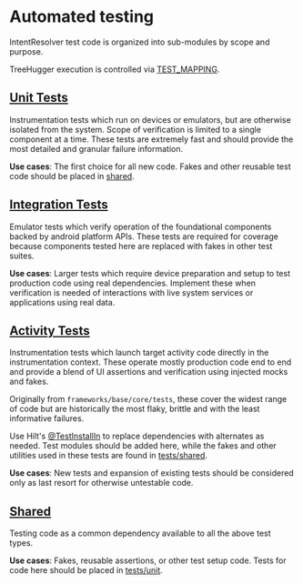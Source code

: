 # Automated testing

IntentResolver test code is organized into sub-modules by scope and purpose.

TreeHugger execution is controlled via [TEST_MAPPING](../TEST_MAPPING).

## [Unit Tests](unit)

Instrumentation tests which run on devices or emulators, but are otherwise isolated from the system. Scope of verification is limited to a single component at a time. These tests are extremely fast and should provide the most detailed and granular failure information.

**Use cases**: The first choice for all new code. Fakes and other reusable test code should be placed in [shared](shared).

## [Integration Tests](integration)

Emulator tests which verify operation of the foundational components backed by android platform APIs. These tests are required for coverage because components tested here are replaced with fakes in other test suites.

**Use cases**: Larger tests which require device preparation and setup to test production code using real dependencies. Implement these when verification is needed of interactions with live system services or applications using real data.

## [Activity Tests](activity)

Instrumentation tests which launch target activity code directly in the instrumentation context. These operate mostly production code end to end and provide a blend of UI assertions and verification using injected mocks and fakes.

Originally from `frameworks/base/core/tests`, these cover the widest range of code but are historically the most flaky, brittle and with the least informative failures.

Use Hilt's [@TestInstallIn](https://developer.android.com/training/dependency-injection/hilt-testing) to replace dependencies with alternates as needed. Test modules should be added here, while the fakes and other utilities used in these tests are found in [tests/shared](shared).

**Use cases**: New tests and expansion of existing tests should be considered only as last resort for otherwise untestable code.

## [Shared](shared)

Testing code as a common dependency available to all the above test types.

**Use cases**: Fakes, reusable assertions, or other test setup code. Tests for code here should be placed in [tests/unit](unit).
